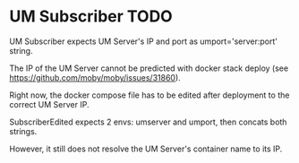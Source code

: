 # UM Subscriber TODO

UM Subscriber expects UM Server's IP and port as umport='server:port' string. 

The IP of the UM Server cannot be predicted with docker stack deploy (see https://github.com/moby/moby/issues/31860).

Right now, the docker compose file has to be edited after deployment to the correct UM Server IP.

SubscriberEdited expects 2 envs: umserver and umport, then concats both strings. 

However, it still does not resolve the UM Server's container name to its IP.